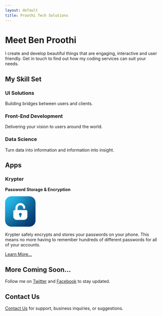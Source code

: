 ```yaml
---
layout: default
title: Proothi Tech Solutions
---
```


# Meet Ben Proothi
I create and develop beautiful things that are engaging, interactive and user friendly. Get in touch to find out how my coding services can suit your needs.


## My Skill Set
### UI Solutions
Building bridges between users and clients.
### Front-End Development
Delivering your vision to users around the world.
### Data Science
Turn data into information and information into insight.


## Apps
### Krypter
**Password Storage & Encryption**

<img width="100" alt="Krypter Icon" src="kryptericon.png">

Krypter safely encrypts and stores your passwords on your phone. This means no more having to remember hundreds of different passwords for all of your accounts.

[Learn More...](./krypter.html)


## More Coming Soon...
Follow me on [Twitter](https://www.twitter.com/benproothi) and [Facebook](https://www.facebook.com/ben.proothi) to stay updated.


## Contact Us
[Contact Us](./contact.html) for support, business inquiries, or suggestions.
